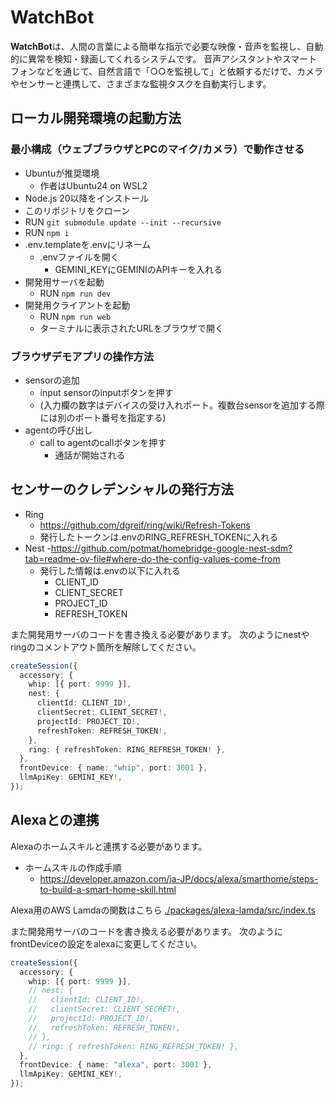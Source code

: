 # WatchBot

**WatchBot**は、人間の言葉による簡単な指示で必要な映像・音声を監視し、自動的に異常を検知・録画してくれるシステムです。
音声アシスタントやスマートフォンなどを通じて、自然言語で「○○を監視して」と依頼するだけで、カメラやセンサーと連携して、さまざまな監視タスクを自動実行します。

## ローカル開発環境の起動方法

### 最小構成（ウェブブラウザとPCのマイク/カメラ）で動作させる

- Ubuntuが推奨環境
    - 作者はUbuntu24 on WSL2
- Node.js 20以降をインストール
- このリポジトリをクローン
- RUN `git submodule update --init --recursive`
- RUN `npm i`
- .env.templateを.envにリネーム
    - .envファイルを開く
        - GEMINI_KEYにGEMINIのAPIキーを入れる
- 開発用サーバを起動
    - RUN `npm run dev`
- 開発用クライアントを起動
    - RUN `npm run web`
    - ターミナルに表示されたURLをブラウザで開く

### ブラウザデモアプリの操作方法

- sensorの追加
    - input sensorのinputボタンを押す
    - (入力欄の数字はデバイスの受け入れポート。複数台sensorを追加する際には別のポート番号を指定する)
- agentの呼び出し
    - call to agentのcallボタンを押す
        - 通話が開始される



## センサーのクレデンシャルの発行方法

- Ring
    - https://github.com/dgreif/ring/wiki/Refresh-Tokens
    - 発行したトークンは.envのRING_REFRESH_TOKENに入れる
- Nest
    -https://github.com/potmat/homebridge-google-nest-sdm?tab=readme-ov-file#where-do-the-config-values-come-from
    - 発行した情報は.envの以下に入れる
        - CLIENT_ID
        - CLIENT_SECRET
        - PROJECT_ID
        - REFRESH_TOKEN

また開発用サーバのコードを書き換える必要があります。
次のようにnestやringのコメントアウト箇所を解除してください。

```ts
createSession({
  accessory: {
    whip: [{ port: 9999 }],
    nest: {
      clientId: CLIENT_ID!,
      clientSecret: CLIENT_SECRET!,
      projectId: PROJECT_ID!,
      refreshToken: REFRESH_TOKEN!,
    },
    ring: { refreshToken: RING_REFRESH_TOKEN! },
  },
  frontDevice: { name: "whip", port: 3001 },
  llmApiKey: GEMINI_KEY!,
});

```

## Alexaとの連携

Alexaのホームスキルと連携する必要があります。

- ホームスキルの作成手順
    - https://developer.amazon.com/ja-JP/docs/alexa/smarthome/steps-to-build-a-smart-home-skill.html

Alexa用のAWS Lamdaの関数はこちら
[./packages/alexa-lamda/src/index.ts](./packages/alexa-lamda/src/index.ts)


また開発用サーバのコードを書き換える必要があります。
次のようにfrontDeviceの設定をalexaに変更してください。

```ts
createSession({
  accessory: {
    whip: [{ port: 9999 }],
    // nest: {
    //   clientId: CLIENT_ID!,
    //   clientSecret: CLIENT_SECRET!,
    //   projectId: PROJECT_ID!,
    //   refreshToken: REFRESH_TOKEN!,
    // },
    // ring: { refreshToken: RING_REFRESH_TOKEN! },
  },
  frontDevice: { name: "alexa", port: 3001 },
  llmApiKey: GEMINI_KEY!,
});
```
